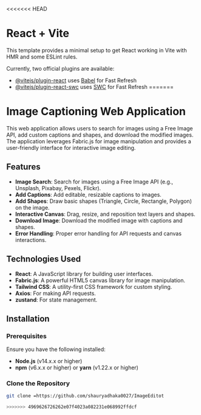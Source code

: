 <<<<<<< HEAD
# React + Vite

This template provides a minimal setup to get React working in Vite with HMR and some ESLint rules.

Currently, two official plugins are available:

- [@vitejs/plugin-react](https://github.com/vitejs/vite-plugin-react/blob/main/packages/plugin-react/README.md) uses [Babel](https://babeljs.io/) for Fast Refresh
- [@vitejs/plugin-react-swc](https://github.com/vitejs/vite-plugin-react-swc) uses [SWC](https://swc.rs/) for Fast Refresh
=======
# Image Captioning Web Application

This web application allows users to search for images using a Free Image API, add custom captions and shapes, and download the modified images. The application leverages Fabric.js for image manipulation and provides a user-friendly interface for interactive image editing.

## Features

- **Image Search**: Search for images using a Free Image API (e.g., Unsplash, Pixabay, Pexels, Flickr).
- **Add Captions**: Add editable, resizable captions to images.
- **Add Shapes**: Draw basic shapes (Triangle, Circle, Rectangle, Polygon) on the image.
- **Interactive Canvas**: Drag, resize, and reposition text layers and shapes.
- **Download Image**: Download the modified image with captions and shapes.
- **Error Handling**: Proper error handling for API requests and canvas interactions.

## Technologies Used

- **React**: A JavaScript library for building user interfaces.
- **Fabric.js**: A powerful HTML5 canvas library for image manipulation.
- **Tailwind CSS**: A utility-first CSS framework for custom styling.
- **Axios**: For making API requests.
- **zustand**: For state management.

## Installation

### Prerequisites

Ensure you have the following installed:

- **Node.js** (v14.x.x or higher)
- **npm** (v6.x.x or higher) or **yarn** (v1.22.x or higher)

### Clone the Repository

```bash
git clone =https://github.com/shauryadhaka0027/ImageEditot

>>>>>>> 4969626726262e07f4023a082231e068992ffdcf
